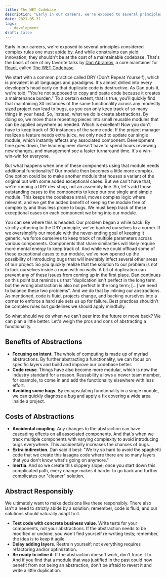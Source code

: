 ```yaml
---
title: The WET Codebase
description: "Early in our careers, we're exposed to several principles which are thought of as hard rules one must abide by. And while constraints can yield innovation, they shouldn't be at the cost of having a maintainable codebase."
date: 2021-05-31
tags:
  - development
draft: false
---
```


Early in our careers, we're exposed to several principles considered complex rules one must abide by. And while constraints can yield innovation, they shouldn't be at the cost of a maintainable codebase. That's the basis of one of my favorite talks by [Dan Abramov](https://overreacted.io), a core maintainer for [React](https://reactjs.org), called [The WET Codebase](https://www.deconstructconf.com/2019/dan-abramov-the-wet-codebase).

We start with a common practice called DRY (Don't Repeat Yourself), which is prevalent in all languages and paradigms. It's almost drilled into every developer's head early on that duplicate code is destructive. As Dan puts it, we're told, "You're not supposed to copy and paste code because it creates a maintenance burden." To a certain extent, that is true; you'll quickly find that maintaining 30 instances of the same functionality across any modestly sized project can lead to bugs, as you can only keep track of so many things in your head. So, instead, what we do is create abstractions. By doing so, we move those repeating pieces into small reusable modules that can be applied anywhere as needed. Which is excellent! Now you don't have to keep track of 30 instances of the same code. If the project manager realizes a feature needs extra juice, we only need to update our single module, which instantly affects any associated component. Development time goes down, the lead engineer doesn't have to spend hours reviewing new changes, and management see a faster turnaround time. It's a win-win-win for everyone.

But what happens when one of these components using that module needs additional functionality? Our module then becomes a little more complex. One option could be to make another module that houses a variant of the original but with some added exceptional cases. But we can't have that; we're running a DRY dev shop, not an assembly line. So, let's add those outstanding cases to the components to keep our one single and simple module. This keeps the codebase small, moves complex logic where relevant, and we get the added benefit of keeping the module free of complexity and thus less prone to bugs. We must keep track of these exceptional cases on each component we bring into our module.

You can see where this is headed. Our problem began a while back. By strictly adhering to the DRY principle, we've backed ourselves to a corner. If we oversimplify our module with the never-ending goal of keeping it generic, we force ourselves to keep track of multiple parameters across various components. Components that share similarities will likely require more mental energy to keep track of. And while we could offload some of these exceptional cases to our module, we've now opened up the possibility of introducing bugs that will inevitably infect several other areas of our project. So you quickly realize that the solution to our problem is not to lock ourselves inside a room with no walls. A bit of duplication can prevent any of these issues from coming up in the first place. Dan continues on this point but reminds us that "duplication isn't perfect in the long term, but the wrong abstraction is also not perfect in the long term; [...] we need to balance these two problems". And we do that by inlining our abstractions. As mentioned, code is fluid, projects change, and backing ourselves into a corner to enforce a hard rule sets us up for failure. Best practices shouldn't be complex rules but guidelines we should apply mindfully.

So what should we do when we can't peer into the future or move back? We can plan a little better. Let's weigh the pros and cons of abstracting a functionality.

## Benefits of Abstractions
- **Focusing on intent**. The whole of computing is made up of myriad abstractions. By further abstracting a functionality, we can focus on specific layers and build and improve our codebase better.
- **Code reuse**. Things have also become more modular, which is now the industry standard for a reason. Reusability allows a newer team member, for example, to come in and add the functionality elsewhere with less effort.
- **Avoiding some bugs**.  By encapsulating functionality in a single module, we can quickly diagnose a bug and apply a fix covering a wide area inside a project.

## Costs of Abstractions
- **Accidental coupling**. Any changes to the abstraction can have cascading effects on all associated components. And that's when we track multiple components with varying complexity to avoid introducing bugs everywhere. This accidentally increases the chances of bugs.
- **Extra indirection**. Dan said it best: "We try so hard to avoid the spaghetti code that we create this lasagna code where there are so many layers that you don't know what's going on anymore."
- **Inertia**. And so we create this slippery slope; once you start down this complicated path, every change makes it harder to go back and further complicates our "cleaner" solution.

## Abstract Responsibly
We ultimately want to make decisions like these responsibly. There also isn't a need to strictly abide by a solution; remember, code is fluid, and our solutions should naturally adapt to it.

- **Test code with concrete business value**. Write tests for your components, not your abstractions. If the abstraction needs to be modified or undone, you won't find yourself re-writing tests; remember, the idea is to keep it agile.
- **Delay adding layers**. Restrain yourself; not everything requires refactoring and/or optimization.
- **Be ready to inline it**. If the abstraction doesn't work, don't force it to. And if you find that a module that was justified in the past could now benefit from not being an abstraction, don't be afraid to revert it and write a little duplication.